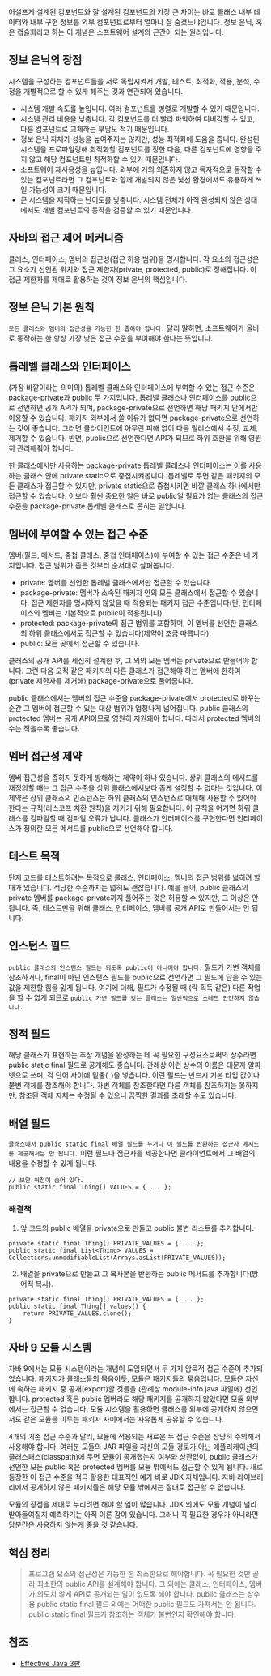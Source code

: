 어설프게 설계된 컴포넌트와 잘 설계된 컴포넌트의 가장 큰 차이는 바로 클래스 내부 데이터와 내부 구현 정보를 외부 컴포넌트로부터 얼마나 잘 숨겼느냐입니다. 정보 은닉, 혹은 캡슐화라고 하는 이 개념은 소프트웨어 설계의 근간이 되는 원리입니다.

## 정보 은닉의 장점
시스템을 구성하는 컴포넌트들을 서로 독립시켜서 개발, 테스트, 최적화, 적용, 분석, 수정을 개별적으로 할 수 있게 해주는 것과 연관되어 있습니다.
* 시스템 개발 속도를 높입니다. 여러 컴포넌트를 병렬로 개발할 수 있기 때문입니다.
* 시스템 관리 비용을 낮춥니다. 각 컴포넌트를 더 빨리 파악하여 디버깅할 수 있고, 다른 컴포넌트로 교체하는 부담도 적기 때문입니다.
* 정보 은닉 자체가 성능을 높여주지는 않지만, 성능 최적화에 도움을 줍니다. 완성된 시스템을 프로파일링해 최적화할 컴포넌트를 정한 다음, 다른 컴포넌트에 영향을 주지 않고 해당 컴포넌트만 최적화할 수 있기 때문입니다.
* 소프트웨어 재사용성을 높입니다. 외부에 거의 의존하지 않고 독자적으로 동작할 수 있는 컴포넌트라면 그 컴포넌트와 함께 개발되지 않은 낯선 환경에서도 유용하게 쓰일 가능성이 크기 때문입니다.
* 큰 시스템을 제작하는 난이도를 낮춥니다. 시스템 전체가 아직 완성되지 않은 상태에서도 개별 컴포넌트의 동작을 검증할 수 있기 때문입니다.

## 자바의 접근 제어 메커니즘
클래스, 인터페이스, 멤버의 접근성(접근 허용 범위)을 명시합니다. 각 요소의 접근성은 그 요소가 선언된 위치와 접근 제한자(private, protected, public)로 정해집니다. 이 접근 제한자를 제대로 활용하는 것이 정보 은닉의 핵심입니다.

## 정보 은닉 기본 원칙
```모든 클래스와 멤버의 접근성을 가능한 한 좁혀야 합니다.``` 달리 말하면, 소프트웨어가 올바로 동작하는 한 항상 가장 낮은 접근 수준을 부여해야 한다는 뜻입니다.

## 톱레벨 클래스와 인터페이스
(가장 바깥이라는 의미의) 톱레벨 클래스와 인터페이스에 부여할 수 있는 접근 수준은 package-private과 public 두 가지입니다. 톱레벨 클래스나 인터페이스를 public으로 선언하면 공개 API가 되며, package-private으로 선언하면 해당 패키지 안에서만 이용할 수 있습니다. 패키지 외부에서 쓸 이유가 없다면 package-private으로 선언하는 것이 좋습니다. 그러면 클라이언트에 아무런 피해 없이 다음 릴리스에서 수정, 교체, 제거할 수 있습니다. 반면, public으로 선언한다면 API가 되므로 하위 호환을 위해 영원히 관리해줘야 합니다.

한 클래스에서만 사용하는 package-private 톱레벨 클래스나 인터페이스는 이를 사용하는 클래스 안에 private static으로 중첩시켜봅니다. 톱레벨로 두면 같은 패키지의 모든 클래스가 접근할 수 있지만, private static으로 중첩시키면 바깥 클래스 하나에서만 접근할 수 있습니다. 이보다 훨씬 중요한 일은 바로 public일 필요가 없는 클래스의 접근 수준을 package-private 톱레벨 클래스로 좁히는 일입니다.

## 멤버에 부여할 수 있는 접근 수준
멤버(필드, 메서드, 중첩 클래스, 중첩 인터페이스)에 부여할 수 있는 접근 수준은 네 가지입니다. 접근 범위가 좁은 것부터 순서대로 살펴봅니다.
* private: 멤버를 선언한 톱레벨 클래스에서만 접근할 수 있습니다.
* package-private: 멤버가 소속된 패키지 안의 모든 클래스에서 접근할 수 있습니다. 접근 제한자를 명시하지 않았을 때 적용되는 패키지 접근 수준입니다(단, 인터페이스의 멤버는 기본적으로 public이 적용됩니다).
* protected: package-private의 접근 범위를 포함하며, 이 멤버를 선언한 클래스의 하위 클래스에서도 접근할 수 있습니다(제약이 조금 따릅니다).
* public: 모든 곳에서 접근할 수 있습니다.

클래스의 공개 API를 세심히 설계한 후, 그 외의 모든 멤버는 private으로 만들어야 합니다. 그런 다음 오직 같은 패키지의 다른 클래스가 접근해야 하는 멤버에 한하여 (private 제한자를 제거해) package-private으로 풀어줍니다.

public 클래스에서는 멤버의 접근 수준을 package-private에서 protected로 바꾸는 순간 그 멤버에 접근할 수 있는 대상 범위가 엄청나게 넓어집니다. public 클래스의 protected 멤버는 공개 API이므로 영원히 지원돼야 합니다. 따라서 protected 멤버의 수는 적을수록 좋습니다.

## 멤버 접근성 제약
멤버 접근성을 좁히지 못하게 방해하는 제약이 하나 있습니다. 상위 클래스의 메서드를 재정의할 때는 그 접근 수준을 상위 클래스에서보다 좁게 설정할 수 없다는 것입니다. 이 제약은 상위 클래스의 인스턴스는 하위 클래스의 인스턴스로 대체해 사용할 수 있어야 한다는 규칙(리스코프 치환 원칙)을 지키기 위해 필요합니다. 이 규칙을 어기면 하위 클래스를 컴파일할 때 컴파일 오류가 납니다. 클래스가 인터페이스를 구현한다면 인터페이스가 정의한 모든 메서드를 public으로 선언해야 합니다.

## 테스트 목적
단지 코드를 테스트하려는 목적으로 클래스, 인터페이스, 멤버의 접근 범위를 넓히려 할 때가 있습니다. 적당한 수준까지는 넓혀도 괜찮습니다. 예를 들어, public 클래스의 private 멤버를 package-private까지 풀어주는 것은 허용할 수 있지만, 그 이상은 안 됩니다. 즉, 테스트만을 위해 클래스, 인터페이스, 멤버를 공개 API로 만들어서는 안 됩니다.

## 인스턴스 필드
```public 클래스의 인스턴스 필드는 되도록 public이 아니어야 합니다.``` 필드가 가변 객체를 참조하거나, final이 아닌 인스턴스 필드를 public으로 선언하면 그 필드에 담을 수 있는 값을 제한할 힘을 잃게 됩니다. 여기에 더해, 필드가 수정될 때 (락 획득 같은) 다른 작업을 할 수 없게 되므로 ```public 가변 필드를 갖는 클래스는 일반적으로 스레드 안전하지 않습니다.``` 

## 정적 필드
해당 클래스가 표현하는 추상 개념을 완성하는 데 꼭 필요한 구성요소로써의 상수라면 public static final 필드로 공개해도 좋습니다. 관례상 이런 상수의 이름은 대문자 알파벳으로 쓰며, 각 단어 사이에 밑줄(_)을 넣습니다. 이런 필드는 반드시 기본 타입 값이나 불변 객체를 참조해야 합니다. 가변 객체를 참조한다면 다른 객체를 참조하지는 못하지만, 참조된 객체 자체는 수정될 수 있으니 끔찍한 결과를 초래할 수도 있습니다.

## 배열 필드
```클래스에서 public static final 배열 필드를 두거나 이 필드를 반환하는 접근자 메서드를 제공해서는 안 됩니다.``` 이런 필드나 접근자를 제공한다면 클라이언트에서 그 배열의 내용을 수정할 수 있게 됩니다.
```
// 보안 허점이 숨어 있다.
public static final Thing[] VALUES = { ... };
```

### 해결책
1. 앞 코드의 public 배열을 private으로 만들고 public 불변 리스트를 추가합니다.
```
private static final Thing[] PRIVATE_VALUES = { ... };
public static final List<Thing> VALUES = Collections.unmodifiableList(Arrays.asList(PRIVATE_VALUES));
```

2. 배열을 private으로 만들고 그 복사본을 반환하는 public 메서드를 추가합니다(방어적 복사).
```
private static final Thing[] PRIVATE_VALUES = { ... };
public static final Thing[] values() {
    return PRIVATE_VALUES.clone();
}
```

## 자바 9 모듈 시스템
자바 9에서는 모듈 시스템이라는 개념이 도입되면서 두 가지 암묵적 접근 수준이 추가되었습니다. 패키지가 클래스들의 묶음이듯, 모듈은 패키지들의 묶음입니다. 모듈은 자신에 속하는 패키지 중 공개(export)할 것들을 (관례상 module-info.java 파일에) 선언합니다. protected 혹은 public 멤버라도 해당 패키지를 공개하지 않았다면 모듈 외부에서는 접근할 수 없습니다. 모듈 시스템을 활용하면 클래스를 외부에 공개하지 않으면서도 같은 모듈을 이루는 패키지 사이에서는 자유롭게 공유할 수 있습니다. 

4개의 기존 접근 수준과 달리, 모듈에 적용되는 새로운 두 접근 수준은 상당히 주의해서 사용해야 합니다. 여러분 모듈의 JAR 파일을 자신의 모듈 경로가 아닌 애플리케이션의 클래스패스(classpath)에 두면 모듈이 공개했는지 여부와 상관없이, public 클래스가 선언한 모든 public 혹은 protected 멤버를 모듈 밖에서도 접근할 수 있게 됩니다. 새로 등장한 이 접근 수준을 적극 활용한 대표적인 예가 바로 JDK 자체입니다. 자바 라이브러리에서 공개하지 않은 패키지들은 해당 모듈 밖에서는 절대로 접근할 수 없습니다.

모듈의 장점을 제대로 누리려면 해야 할 일이 많습니다. JDK 외에도 모듈 개념이 널리 받아들여질지 예측하기는 아직 이른 감이 있습니다. 그러니 꼭 필요한 경우가 아니라면 당분간은 사용하지 않는게 좋을 것 같습니다.

## 핵심 정리
> 프로그램 요소의 접근성은 가능한 한 최소한으로 해야합니다. 꼭 필요한 것만 골라 최소한의 public API를 설계해야 합니다. 그 외에는 클래스, 인터페이스, 멤버가 의도치 않게 API로 공개되는 일이 없도록 해야 합니다. public 클래스는 상수용 public static final 필드 외에는 어떠한 public 필드도 가져서는 안 됩니다. public static final 필드가 참조하는 객체가 불변인지 확인해야 합니다.

## 참조
* [Effective Java 3판](http://www.kyobobook.co.kr/product/detailViewKor.laf?mallGb=KOR&ejkGb=KOR&barcode=9788966262281)